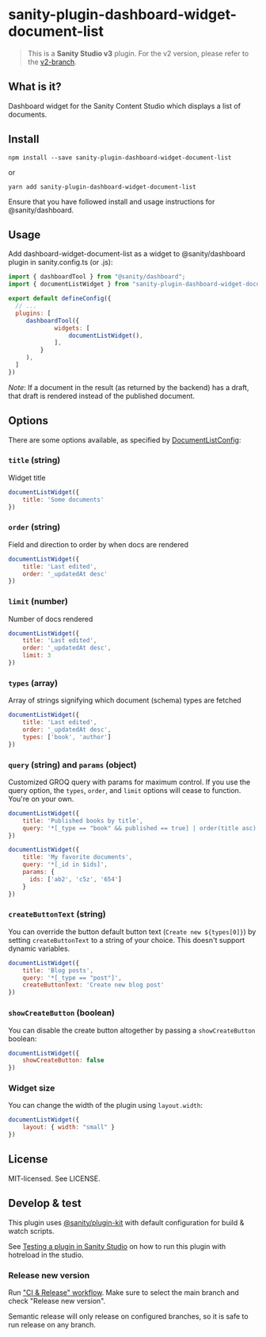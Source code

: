 # sanity-plugin-dashboard-widget-document-list

>This is a **Sanity Studio v3** plugin.
> For the v2 version, please refer to the [v2-branch](https://github.com/sanity-io/dashboard-widget-document-list/tree/studio-v2).

## What is it?

Dashboard widget for the Sanity Content Studio which displays a list of documents.

## Install

```
npm install --save sanity-plugin-dashboard-widget-document-list
```

or

```
yarn add sanity-plugin-dashboard-widget-document-list
```

Ensure that you have followed install and usage instructions for @sanity/dashboard.

## Usage

Add dashboard-widget-document-list as a widget to @sanity/dashboard plugin in sanity.config.ts (or .js):

```js
import { dashboardTool } from "@sanity/dashboard";
import { documentListWidget } from "sanity-plugin-dashboard-widget-document-list";

export default defineConfig({
  // ...
  plugins: [
     dashboardTool({
             widgets: [
                 documentListWidget(),
             ],
         }
     ),
  ] 
})
```

*Note*: If a document in the result (as returned by the backend) has a draft, that draft is rendered instead of the published document.

## Options

There are some options available, as specified by [DocumentListConfig](src/DocumentList.tsx):

### `title` (string)
Widget title

```js
documentListWidget({
    title: 'Some documents'
})
```

### `order` (string)
Field and direction to order by when docs are rendered

```js
documentListWidget({
    title: 'Last edited',
    order: '_updatedAt desc'
})
```

### `limit` (number)
Number of docs rendered

```js
documentListWidget({
    title: 'Last edited',
    order: '_updatedAt desc',
    limit: 3
})
```

### `types` (array)
Array of strings signifying which document (schema) types are fetched

```js
documentListWidget({
    title: 'Last edited',
    order: '_updatedAt desc',
    types: ['book', 'author']
})
```

### `query` (string) and `params` (object)
Customized GROQ query with params for maximum control. If you use the query option, the `types`, `order`, and `limit` options will cease to function. You're on your own.

```js
documentListWidget({
    title: 'Published books by title',
    query: '*[_type == "book" && published == true] | order(title asc) [0...10]'
})
```

```js
documentListWidget({
    title: 'My favorite documents',
    query: '*[_id in $ids]',
    params: {
      ids: ['ab2', 'c5z', '654']
    }
})
```

### `createButtonText` (string)

You can override the button default button text (`Create new ${types[0]}`) by setting `createButtonText` to a string of your choice. This doesn't support dynamic variables.

```js
documentListWidget({
    title: 'Blog posts',
    query: '*[_type == "post"]',
    createButtonText: 'Create new blog post'
})
```

### `showCreateButton` (boolean)

You can disable the create button altogether by passing a `showCreateButton` boolean:

```js
documentListWidget({
    showCreateButton: false
})
```

### Widget size

You can change the width of the plugin using `layout.width`:
```js
documentListWidget({
    layout: { width: "small" } 
})
```

## License

MIT-licensed. See LICENSE.

## Develop & test

This plugin uses [@sanity/plugin-kit](https://github.com/sanity-io/plugin-kit)
with default configuration for build & watch scripts.

See [Testing a plugin in Sanity Studio](https://github.com/sanity-io/plugin-kit#testing-a-plugin-in-sanity-studio)
on how to run this plugin with hotreload in the studio.

### Release new version

Run ["CI & Release" workflow](https://github.com/sanity-io/dashboard-widget-document-list/actions/workflows/main.yml).
Make sure to select the main branch and check "Release new version".

Semantic release will only release on configured branches, so it is safe to run release on any branch.
